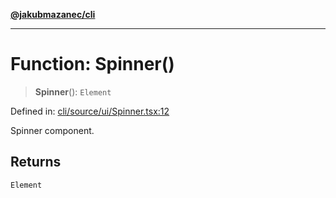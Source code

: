 [**@jakubmazanec/cli**](../README.md)

---

# Function: Spinner()

> **Spinner**(): `Element`

Defined in:
[cli/source/ui/Spinner.tsx:12](https://github.com/jakubmazanec/tools/blob/a9ba87d349a220bbed24d161794f90a6ba6009e5/packages/cli/source/ui/Spinner.tsx#L12)

Spinner component.

## Returns

`Element`
